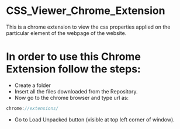 # CSS_Viewer_Chrome_Extension
This is a chrome extension to view the css properties applied on the particular element of the webpage of the website.

# In order to use this Chrome Extension follow the steps:
- Create a folder
- Insert all the files downloaded from the Repository.
- Now go to the chrome browser and type url as:

  
```js
chrome://extensions/
```
- Go to Load Unpacked button (visible at top left corner of window).

